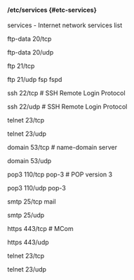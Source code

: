 #### /etc/services {#etc-services}

services - Internet network services list

ftp-data        20/tcp

ftp-data        20/udp

ftp             21/tcp

ftp             21/udp          fsp fspd

ssh             22/tcp                          # SSH Remote Login Protocol

ssh             22/udp                          # SSH Remote Login Protocol

telnet          23/tcp

telnet          23/udp

domain          53/tcp                          # name-domain server

domain          53/udp

pop3            110/tcp         pop-3           # POP version 3

pop3            110/udp         pop-3

smtp            25/tcp          mail

smtp            25/udp  

https           443/tcp                         # MCom

https           443/udp

telnet          23/tcp

telnet          23/udp
